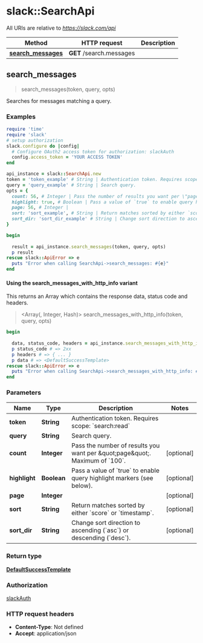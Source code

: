 # slack::SearchApi

All URIs are relative to *https://slack.com/api*

| Method | HTTP request | Description |
| ------ | ------------ | ----------- |
| [**search_messages**](SearchApi.md#search_messages) | **GET** /search.messages |  |


## search_messages

> <DefaultSuccessTemplate> search_messages(token, query, opts)



Searches for messages matching a query.

### Examples

```ruby
require 'time'
require 'slack'
# setup authorization
slack.configure do |config|
  # Configure OAuth2 access token for authorization: slackAuth
  config.access_token = 'YOUR ACCESS TOKEN'
end

api_instance = slack::SearchApi.new
token = 'token_example' # String | Authentication token. Requires scope: `search:read`
query = 'query_example' # String | Search query.
opts = {
  count: 56, # Integer | Pass the number of results you want per \"page\". Maximum of `100`.
  highlight: true, # Boolean | Pass a value of `true` to enable query highlight markers (see below).
  page: 56, # Integer | 
  sort: 'sort_example', # String | Return matches sorted by either `score` or `timestamp`.
  sort_dir: 'sort_dir_example' # String | Change sort direction to ascending (`asc`) or descending (`desc`).
}

begin
  
  result = api_instance.search_messages(token, query, opts)
  p result
rescue slack::ApiError => e
  puts "Error when calling SearchApi->search_messages: #{e}"
end
```

#### Using the search_messages_with_http_info variant

This returns an Array which contains the response data, status code and headers.

> <Array(<DefaultSuccessTemplate>, Integer, Hash)> search_messages_with_http_info(token, query, opts)

```ruby
begin
  
  data, status_code, headers = api_instance.search_messages_with_http_info(token, query, opts)
  p status_code # => 2xx
  p headers # => { ... }
  p data # => <DefaultSuccessTemplate>
rescue slack::ApiError => e
  puts "Error when calling SearchApi->search_messages_with_http_info: #{e}"
end
```

### Parameters

| Name | Type | Description | Notes |
| ---- | ---- | ----------- | ----- |
| **token** | **String** | Authentication token. Requires scope: &#x60;search:read&#x60; |  |
| **query** | **String** | Search query. |  |
| **count** | **Integer** | Pass the number of results you want per \&quot;page\&quot;. Maximum of &#x60;100&#x60;. | [optional] |
| **highlight** | **Boolean** | Pass a value of &#x60;true&#x60; to enable query highlight markers (see below). | [optional] |
| **page** | **Integer** |  | [optional] |
| **sort** | **String** | Return matches sorted by either &#x60;score&#x60; or &#x60;timestamp&#x60;. | [optional] |
| **sort_dir** | **String** | Change sort direction to ascending (&#x60;asc&#x60;) or descending (&#x60;desc&#x60;). | [optional] |

### Return type

[**DefaultSuccessTemplate**](DefaultSuccessTemplate.md)

### Authorization

[slackAuth](../README.md#slackAuth)

### HTTP request headers

- **Content-Type**: Not defined
- **Accept**: application/json

